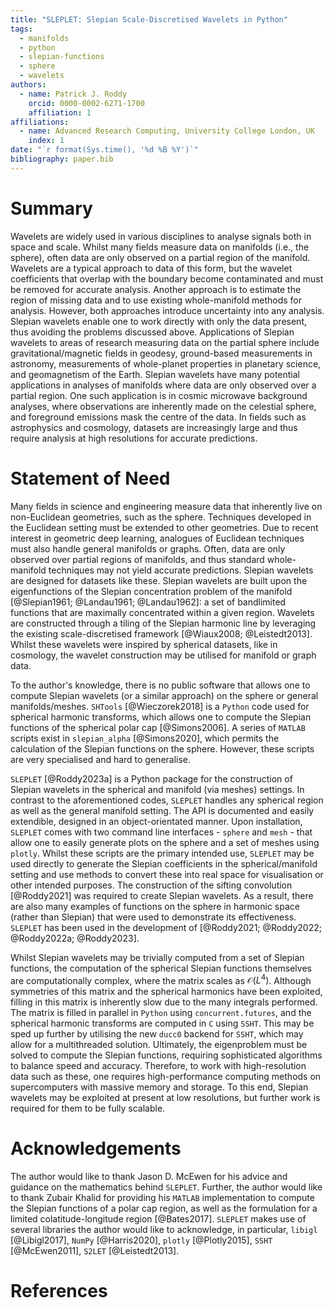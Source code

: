 ```yaml
---
title: "SLEPLET: Slepian Scale-Discretised Wavelets in Python"
tags:
  - manifolds
  - python
  - slepian-functions
  - sphere
  - wavelets
authors:
  - name: Patrick J. Roddy
    orcid: 0000-0002-6271-1700
    affiliation: 1
affiliations:
  - name: Advanced Research Computing, University College London, UK
    index: 1
date: "`r format(Sys.time(), '%d %B %Y')`"
bibliography: paper.bib
---
```


# Summary

Wavelets are widely used in various disciplines to analyse signals both in space and scale.
Whilst many fields measure data on manifolds (i.e., the sphere), often data are only observed on a partial region of the manifold.
Wavelets are a typical approach to data of this form, but the wavelet coefficients that overlap with the boundary become contaminated and must be removed for accurate analysis.
Another approach is to estimate the region of missing data and to use existing whole-manifold methods for analysis.
However, both approaches introduce uncertainty into any analysis.
Slepian wavelets enable one to work directly with only the data present, thus avoiding the problems discussed above.
Applications of Slepian wavelets to areas of research measuring data on the partial sphere include gravitational/magnetic fields in geodesy, ground-based measurements in astronomy, measurements of whole-planet properties in planetary science, and geomagnetism of the Earth.
Slepian wavelets have many potential applications in analyses of manifolds where data are only observed over a partial region.
One such application is in cosmic microwave background analyses, where observations are inherently made on the celestial sphere, and foreground emissions mask the centre of the data.
In fields such as astrophysics and cosmology, datasets are increasingly large and thus require analysis at high resolutions for accurate predictions.

# Statement of Need

Many fields in science and engineering measure data that inherently live on non-Euclidean geometries, such as the sphere.
Techniques developed in the Euclidean setting must be extended to other geometries.
Due to recent interest in geometric deep learning, analogues of Euclidean techniques must also handle general manifolds or graphs.
Often, data are only observed over partial regions of manifolds, and thus standard whole-manifold techniques may not yield accurate predictions.
Slepian wavelets are designed for datasets like these.
Slepian wavelets are built upon the eigenfunctions of the Slepian concentration problem of the manifold [@Slepian1961; @Landau1961; @Landau1962]: a set of bandlimited functions that are maximally concentrated within a given region.
Wavelets are constructed through a tiling of the Slepian harmonic line by leveraging the existing scale-discretised framework [@Wiaux2008; @Leistedt2013].
Whilst these wavelets were inspired by spherical datasets, like in cosmology, the wavelet construction may be utilised for manifold or graph data.

To the author's knowledge, there is no public software that allows one to compute Slepian wavelets
(or a similar approach) on the sphere or general manifolds/meshes.
`SHTools` [@Wieczorek2018] is a `Python` code used for spherical harmonic transforms, which allows one to compute the Slepian functions of the spherical polar cap [@Simons2006].
A series of `MATLAB` scripts exist in `slepian_alpha` [@Simons2020], which permits the calculation of the Slepian functions on the sphere.
However, these scripts are very specialised and hard to generalise.

`SLEPLET` [@Roddy2023a] is a Python package for the construction of Slepian wavelets in the spherical and manifold (via meshes) settings.
In contrast to the aforementioned codes, `SLEPLET` handles any spherical region as well as the general manifold setting.
The API is documented and easily extendible, designed in an object-orientated manner.
Upon installation, `SLEPLET` comes with two command line interfaces - `sphere` and `mesh` - that allow one to easily generate plots on the sphere and a set of meshes using `plotly`.
Whilst these scripts are the primary intended use, `SLEPLET` may be used directly to generate the Slepian coefficients in the spherical/manifold setting and use methods to convert these into real space for visualisation or other intended purposes.
The construction of the sifting convolution [@Roddy2021] was required to create Slepian wavelets.
As a result, there are also many examples of functions on the sphere in harmonic space (rather than Slepian) that were used to demonstrate its effectiveness.
`SLEPLET` has been used in the development of [@Roddy2021; @Roddy2022; @Roddy2022a; @Roddy2023].

Whilst Slepian wavelets may be trivially computed from a set of Slepian functions, the computation of the spherical Slepian functions themselves are computationally complex, where the matrix scales as $\mathcal{O}(L^{4})$.
Although symmetries of this matrix and the spherical harmonics have been exploited, filling in this matrix is inherently slow due to the many integrals performed.
The matrix is filled in parallel in `Python` using `concurrent.futures`, and the spherical harmonic transforms are computed in `C` using `SSHT`.
This may be sped up further by utilising the new `ducc0` backend for `SSHT`, which may allow for a multithreaded solution.
Ultimately, the eigenproblem must be solved to compute the Slepian functions, requiring sophisticated algorithms to balance speed and accuracy.
Therefore, to work with high-resolution data such as these, one requires high-performance computing methods on supercomputers with massive memory and storage.
To this end, Slepian wavelets may be exploited at present at low resolutions, but further work is required for them to be fully scalable.

# Acknowledgements

The author would like to thank Jason D. McEwen for his advice and guidance on the mathematics behind `SLEPLET`.
Further, the author would like to thank Zubair Khalid for providing his `MATLAB` implementation to compute the Slepian functions of a polar cap region, as well as the formulation for a limited colatitude-longitude region [@Bates2017].
`SLEPLET` makes use of several libraries the author would like to acknowledge, in particular, `libigl` [@Libigl2017], `NumPy` [@Harris2020], `plotly` [@Plotly2015], `SSHT` [@McEwen2011], `S2LET` [@Leistedt2013].

# References
